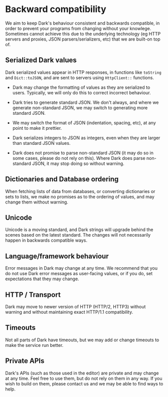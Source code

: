 # Backward compatibility

We aim to keep Dark's behaviour consistent and backwards compatible, in order to
prevent your programs from changing without your knowlege. Sometimes cannot
achieve this due to the underlying technology (eg HTTP servers and proxies, JSON
parsers/serializers, etc) that we are built-on top of.

## Serialized Dark values

Dark serialized values appear in HTTP responses, in functions like `toString`
and `Dict::toJSON`, and are sent to servers using `HttpClient::` functions.

- Dark may change the formatting of values as they are serialized to users.
  Typically, we will only do this to correct incorrect behaviour.

- Dark tries to generate standard JSON. We don't always, and where we generate
  non-standard JSON, we may switch to generating more standard JSON.

- We may switch the format of JSON (indentation, spacing, etc), at any point to
  make it prettier.

- Dark serializes integers to JSON as integers, even when they are larger than
  standard JSON values.

- Dark does not promise to parse non-standard JSON (it may do so in some cases,
  please do not rely on this). Where Dark does parse non-standard JSON, it may
  stop doing so without warning.

## Dictionaries and Database ordering

When fetching lists of data from databases, or converting dictionaries or sets
to lists, we make no promises as to the ordering of values, and may change them
without warning.

## Unicode

Unicode is a moving standard, and Dark strings will upgrade behind the scenes
based on the latest standard. The changes will not necessarily happen in
backwards compatible ways.

## Language/framework behaviour

Error messages in Dark may change at any time. We recommend that you do not use
Dark error messages as user-facing values, or if you do, set expectations that
they may change.

## HTTP / Transport

Dark may move to newer version of HTTP (HTTP/2, HTTP3) without warning and without
maintaining exact HTTP/1.1 compatibility.

## Timeouts

Not all parts of Dark have timeouts, but we may add or change timeouts to make
the service run better.

## Private APIs

Dark's APIs (such as those used in the editor) are private and may change at any
time. Feel free to use them, but do not rely on them in any way. If you wish to
build on them, please contact us and we may be able to find ways to help.
